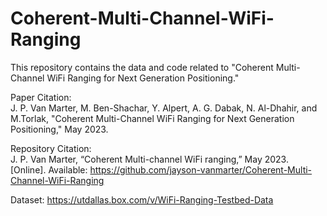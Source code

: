 # Coherent-Multi-Channel-WiFi-Ranging

This repository contains the data and code related to "Coherent Multi-Channel WiFi Ranging for Next Generation Positioning."

Paper Citation:  
J. P. Van Marter, M. Ben-Shachar, Y. Alpert, A. G. Dabak, N. Al-Dhahir, and M.Torlak, "Coherent Multi-Channel WiFi Ranging for Next Generation Positioning," May 2023.

Repository Citation:  
J. P. Van Marter, “Coherent Multi-channel WiFi ranging,” May 2023. [Online]. Available: https://github.com/jayson-vanmarter/Coherent-Multi-Channel-WiFi-Ranging

Dataset:
https://utdallas.box.com/v/WiFi-Ranging-Testbed-Data
